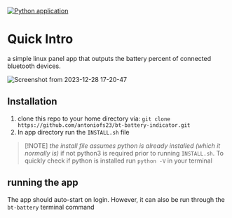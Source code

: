 [![Python application](https://github.com/antoniofs23/bt-battery-indicator/actions/workflows/python-app.yml/badge.svg)](https://github.com/antoniofs23/bt-battery-indicator/actions/workflows/python-app.yml)

# Quick Intro
a simple linux panel app that outputs the battery percent of connected bluetooth devices. 

![Screenshot from 2023-12-28 17-20-47](https://github.com/antoniofs23/bt-battery-indicator/assets/39067846/81287b34-f49e-47ef-8335-b8e957e554fb)

## Installation

1. clone this repo to your home directory via:
    `git clone https://github.com/antoniofs23/bt-battery-indicator.git`
2. In app directory run the `INSTALL.sh` file
>
>[!NOTE]
>*the install file assumes python is already installed (which it normally is)* if not python3 is required prior to running `INSTALL.sh`. To quickly check if python is installed run `python -V` in your terminal

## running the app
The app should auto-start on login.
However, it can also be run through the `bt-battery` terminal command
